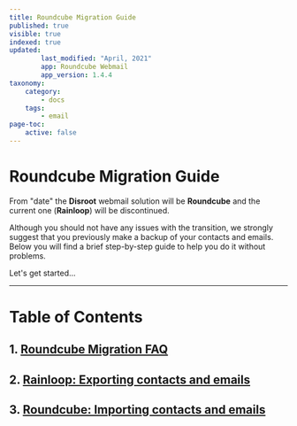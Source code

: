 ```yaml
---
title: Roundcube Migration Guide
published: true
visible: true
indexed: true
updated:
        last_modified: "April, 2021"
        app: Roundcube Webmail
        app_version: 1.4.4
taxonomy:
    category:
        - docs
    tags:
        - email
page-toc:
    active: false
---
```


# Roundcube Migration Guide

From "date" the **Disroot** webmail solution will be **Roundcube** and the current one (**Rainloop**) will be discontinued.

Although you should not have any issues with the transition, we strongly suggest that you previously make a backup of your contacts and emails. Below you will find a brief step-by-step guide to help you do it without problems.

Let's get started...

----

# Table of Contents
##  1. [Roundcube Migration FAQ](faq)
##  2. [Rainloop: Exporting contacts and emails](rainloop)
##  3. [Roundcube: Importing contacts and emails](roundcube)
